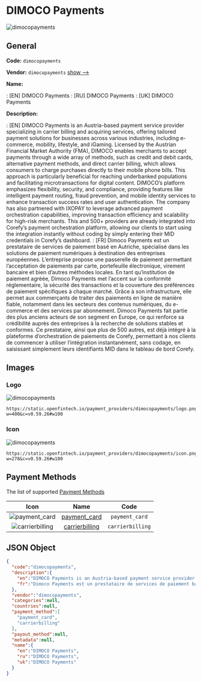 
# DIMOCO Payments 
![dimocopayments](https://static.openfintech.io/payment_providers/dimocopayments/logo.png?w=400&c=v0.59.26#w100)  

## General 
 
**Code:** `dimocopayments` 
 
**Vendor:** `dimocopayments` [show -->](/vendors/dimocopayments/) 
 
**Name:** 
 
:	[EN] DIMOCO Payments 
:	[RU] DIMOCO Payments 
:	[UK] DIMOCO Payments 
 
**Description:** 
 
: [EN] DIMOCO Payments is an Austria-based payment service provider specializing in carrier billing and acquiring services, offering tailored payment solutions for businesses across various industries, including e-commerce, mobility, lifestyle, and iGaming. Licensed by the Austrian Financial Market Authority (FMA), DIMOCO enables merchants to accept payments through a wide array of methods, such as credit and debit cards, alternative payment methods, and direct carrier billing, which allows consumers to charge purchases directly to their mobile phone bills. This approach is particularly beneficial for reaching underbanked populations and facilitating microtransactions for digital content. DIMOCO’s platform emphasizes flexibility, security, and compliance, providing features like intelligent payment routing, fraud prevention, and mobile identity services to enhance transaction success rates and user authentication. The company has also partnered with IXOPAY to leverage advanced payment orchestration capabilities, improving transaction efficiency and scalability for high-risk merchants. This and 500+ providers are already integrated into Corefy’s payment orchestration platform, allowing our clients to start using the integration instantly without coding by simply entering their MID credentials in Corefy’s dashboard. 
: [FR] Dimoco Payments est un prestataire de services de paiement basé en Autriche, spécialisé dans les solutions de paiement numériques à destination des entreprises européennes. L’entreprise propose une passerelle de paiement permettant l’acceptation de paiements par carte, portefeuille électronique, virement bancaire et bien d’autres méthodes locales. En tant qu’institution de paiement agréée, Dimoco Payments met l’accent sur la conformité réglementaire, la sécurité des transactions et la couverture des préférences de paiement spécifiques à chaque marché. Grâce à son infrastructure, elle permet aux commerçants de traiter des paiements en ligne de manière fiable, notamment dans les secteurs des contenus numériques, du e-commerce et des services par abonnement. Dimoco Payments fait partie des plus anciens acteurs de son segment en Europe, ce qui renforce sa crédibilité auprès des entreprises à la recherche de solutions stables et conformes. Ce prestataire, ainsi que plus de 500 autres, est déjà intégré à la plateforme d’orchestration de paiements de Corefy, permettant à nos clients de commencer à utiliser l’intégration instantanément, sans codage, en saisissant simplement leurs identifiants MID dans le tableau de bord Corefy. 
 

## Images 

### Logo 
 
![dimocopayments](https://static.openfintech.io/payment_providers/dimocopayments/logo.png?w=400&c=v0.59.26#w100)  

```
https://static.openfintech.io/payment_providers/dimocopayments/logo.png?w=400&c=v0.59.26#w100
```  

### Icon 
 
![dimocopayments](https://static.openfintech.io/payment_providers/dimocopayments/icon.png?w=278&c=v0.59.26#w100)  

```
https://static.openfintech.io/payment_providers/dimocopayments/icon.png?w=278&c=v0.59.26#w100
```  

## Payment Methods 
 
The list of supported [Payment Methods](/payment-methods/) 

|Icon|Name|Code| 
|:---:|:---:|:---:| 
|![payment_card](https://static.openfintech.io/payment_methods/payment_card/icon.svg?w=278&c=v0.59.26#w100) |[payment_card](/payment-methods/payment_card/)|`payment_card`| 
|![carrierbilling](https://static.openfintech.io/payment_methods/carrierbilling/icon.png?w=278&c=v0.59.26#w100) |[carrierbilling](/payment-methods/carrierbilling/)|`carrierbilling`| 
 

## JSON Object 

```json
{
  "code":"dimocopayments",
  "description":{
    "en":"DIMOCO Payments is an Austria-based payment service provider specializing in carrier billing and acquiring services, offering tailored payment solutions for businesses across various industries, including e-commerce, mobility, lifestyle, and iGaming. Licensed by the Austrian Financial Market Authority (FMA), DIMOCO enables merchants to accept payments through a wide array of methods, such as credit and debit cards, alternative payment methods, and direct carrier billing, which allows consumers to charge purchases directly to their mobile phone bills. This approach is particularly beneficial for reaching underbanked populations and facilitating microtransactions for digital content. DIMOCO\u2019s platform emphasizes flexibility, security, and compliance, providing features like intelligent payment routing, fraud prevention, and mobile identity services to enhance transaction success rates and user authentication. The company has also partnered with IXOPAY to leverage advanced payment orchestration capabilities, improving transaction efficiency and scalability for high-risk merchants. This and 500+ providers are already integrated into Corefy\u2019s payment orchestration platform, allowing our clients to start using the integration instantly without coding by simply entering their MID credentials in Corefy\u2019s dashboard.",
    "fr":"Dimoco Payments est un prestataire de services de paiement bas\u00e9 en Autriche, sp\u00e9cialis\u00e9 dans les solutions de paiement num\u00e9riques \u00e0 destination des entreprises europ\u00e9ennes. L\u2019entreprise propose une passerelle de paiement permettant l\u2019acceptation de paiements par carte, portefeuille \u00e9lectronique, virement bancaire et bien d\u2019autres m\u00e9thodes locales. En tant qu\u2019institution de paiement agr\u00e9\u00e9e, Dimoco Payments met l\u2019accent sur la conformit\u00e9 r\u00e9glementaire, la s\u00e9curit\u00e9 des transactions et la couverture des pr\u00e9f\u00e9rences de paiement sp\u00e9cifiques \u00e0 chaque march\u00e9. Gr\u00e2ce \u00e0 son infrastructure, elle permet aux commer\u00e7ants de traiter des paiements en ligne de mani\u00e8re fiable, notamment dans les secteurs des contenus num\u00e9riques, du e-commerce et des services par abonnement. Dimoco Payments fait partie des plus anciens acteurs de son segment en Europe, ce qui renforce sa cr\u00e9dibilit\u00e9 aupr\u00e8s des entreprises \u00e0 la recherche de solutions stables et conformes. Ce prestataire, ainsi que plus de 500 autres, est d\u00e9j\u00e0 int\u00e9gr\u00e9 \u00e0 la plateforme d\u2019orchestration de paiements de Corefy, permettant \u00e0 nos clients de commencer \u00e0 utiliser l\u2019int\u00e9gration instantan\u00e9ment, sans codage, en saisissant simplement leurs identifiants MID dans le tableau de bord Corefy."
  },
  "vendor":"dimocopayments",
  "categories":null,
  "countries":null,
  "payment_method":[
    "payment_card",
    "carrierbilling"
  ],
  "payout_method":null,
  "metadata":null,
  "name":{
    "en":"DIMOCO Payments",
    "ru":"DIMOCO Payments",
    "uk":"DIMOCO Payments"
  }
}
```  
